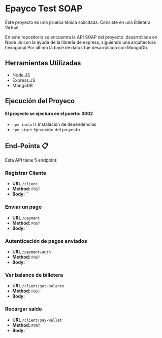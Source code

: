 # Epayco Test SOAP 

Este proyecto es una prueba ténica solicitada. 
Consiste en una Billetera Virtual   

En este repositorio se encuentra la API SOAP del 
proyecto. desarrollada en Node Js con la ayuda 
de la librería de express, siguiendo una arquitectura
hexagonal.Por último
la base de datos fue desarrollada con MongoDb.

## Herramientas Utilizadas

- Node.JS
- Express.JS
- MongoDB

## Ejecución del Proyeco
#### El proyecto se ejectura en el puerto: 3002
- `npm install` Instalación de dependencias
- `npm start` Ejecución del proyecto

## End-Points 📋

Esta API tiene 5 endpoint:

### Registrar Cliente
* **URL**  `/client`
* **Method:**   `POST`
* **Body:** ``

### Enviar un pago

* **URL**  `/payment`
* **Method:**   `POST`
* **Body:** ``

### Autenticación de pagos enviados

* **URL**  `/payment/auth`
* **Method:**   `POST`
* **Body:** ``

### Ver balance de billetera

* **URL**  `/client/get-balance`
* **Method:**   `POST`
* **Body:** ``

### Recargar saldo

* **URL**  `/client/pay-wallet`
* **Method:**   `POST`
* **Body:** ``